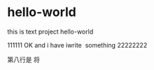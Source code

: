 # hello-world
this is text project hello-world

111111
OK and i have iwrite  something
22222222

第八行是 将
